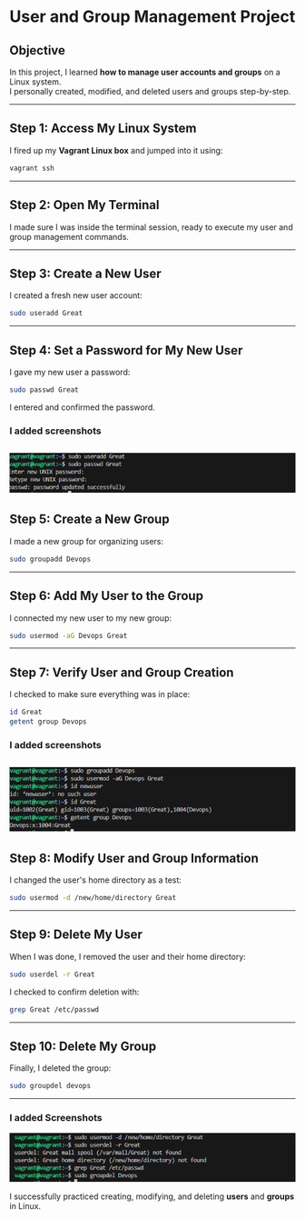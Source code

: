 # User and Group Management Project

## Objective
In this project, I learned **how to manage user accounts and groups** on a Linux system.  
I personally created, modified, and deleted users and groups step-by-step.

---

## **Step 1: Access My Linux System**
I fired up my **Vagrant Linux box** and jumped into it using:
```bash
vagrant ssh
```

---

## **Step 2: Open My Terminal**
I made sure I was inside the terminal session, ready to execute my user and group management commands.

---

## **Step 3: Create a New User**
I created a fresh new user account:
```bash
sudo useradd Great
```

---

## **Step 4: Set a Password for My New User**
I gave my new user a password:
```bash
sudo passwd Great
```
I entered and confirmed the password.

 ### I added screenshots
 ![alt text](images/useradd-passwd.png)
---


## **Step 5: Create a New Group**
I made a new group for organizing users:
```bash
sudo groupadd Devops
```

---

## **Step 6: Add My User to the Group**
I connected my new user to my new group:
```bash
sudo usermod -aG Devops Great
```

---

## **Step 7: Verify User and Group Creation**
I checked to make sure everything was in place:
```bash
id Great
getent group Devops
```
### I added screenshots
![alt text](images/Group-add.png)
---

## **Step 8: Modify User and Group Information**
I changed the user's home directory as a test:
```bash
sudo usermod -d /new/home/directory Great
```
---

## **Step 9: Delete My User**
When I was done, I removed the user and their home directory:
```bash
sudo userdel -r Great 
```
I checked to confirm deletion with:
```bash
grep Great /etc/passwd
```
---


## **Step 10: Delete My Group**
Finally, I deleted the group:
```bash
sudo groupdel devops

```
---
### I added Screenshots
![alt text](images/usermod.png)


 I successfully practiced creating, modifying, and deleting **users** and **groups** in Linux.
